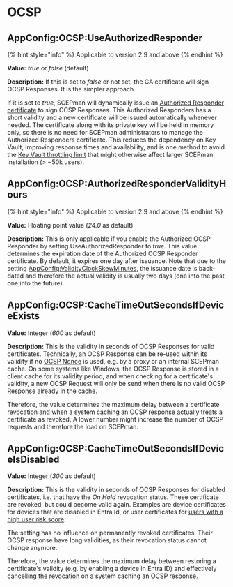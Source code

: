 # OCSP

## AppConfig:OCSP:UseAuthorizedResponder

{% hint style="info" %}
Applicable to version 2.9 and above
{% endhint %}

**Value:** _true_ or _false_ (default)

**Description:** If this is set to _false_ or not set, the CA certificate will sign OCSP Responses. It is the simpler approach.

If it is set to _true_, SCEPman will dynamically issue an [Authorized Responder certificate](https://datatracker.ietf.org/doc/html/rfc6960#section-4.2.2.2) to sign OCSP Responses. This Authorized Responders has a short validity and a new certificate will be issued automatically whenever needed. The certificate along with its private key will be held in memory only, so there is no need for SCEPman administrators to manage the Authorized Responders certificate. This reduces the dependency on Key Vault, improving response times and availability, and is one method to avoid the [Key Vault throttling limit](https://learn.microsoft.com/en-us/azure/key-vault/general/service-limits) that might otherwise affect larger SCEPman installation (> \~50k users).

## AppConfig:OCSP:AuthorizedResponderValidityHours

{% hint style="info" %}
Applicable to version 2.9 and above
{% endhint %}

**Value:** Floating point value (_24.0_ as default)

**Description:** This is only applicable if you enable the Authorized OCSP Responder by setting UseAuthorizedResponder to _true_. This value determines the expiration date of the Authorized OCSP Responder certificate. By default, it expires one day after issuance. Note that due to the setting [AppConfig:ValidityClockSkewMinutes](certificates.md#appconfig-validityclockskewminutes), the issuance date is back-dated and therefore the actual validity is usually two days (one into the past, one into the future).

## AppConfig:OCSP:CacheTimeOutSecondsIfDeviceExists

**Value:** Integer (_600_ as default)

**Description:** This is the validity in seconds of OCSP Responses for valid certificates. Technically, an OCSP Response can be re-used within its validity if no [OCSP Nonce](https://datatracker.ietf.org/doc/html/rfc6960#section-4.4.1) is used, e.g. by a proxy or an internal SCEPman cache. On some systems like Windows, the OCSP Response is stored in a client cache for its validity period, and when checking for a certificate's validity, a new OCSP Request will only be send when there is no valid OCSP Response already in the cache.

Therefore, the value determines the maximum delay between a certificate revocation and when a system caching an OCSP response actually treats a certificate as revoked. A lower number might increase the number of OCSP requests and therefore the load on SCEPman.

## AppConfig:OCSP:CacheTimeOutSecondsIfDeviceIsDisabled

**Value:** Integer (_300_ as default)

**Description:** This is the validity in seconds of OCSP Responses for disabled certificates, i.e. that have the _On Hold_ revocation status. These certificate are revoked, but could become valid again. Examples are device certificates for devices that are disabled in Entra Id, or user certificates for [users with a high user risk score](scep-endpoints/intune-validation.md#appconfig-intunevalidation-userriskcheck).

The setting has no influence on permanently revoked certificates. Their OCSP response have long validities, as their revocation status cannot change anymore.

Therefore, the value determines the maximum delay between restoring a certificate's validity (e.g. by enabling a device in Entra ID) and effectively cancelling the revocation on a system caching an OCSP response.
